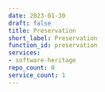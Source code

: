 ```yaml
---
date: 2023-01-30
draft: false
title: Preservation
short_label: Preservation
function_id: preservation
services:
- software-heritage
repo_count: 0
service_count: 1
---
```



